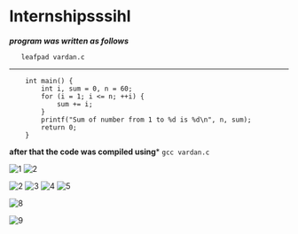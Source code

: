 # Internshipsssihl

***program was written as follows***
```
   leafpad vardan.c
```
***
```           #include <stdio.h>
    int main() {
        int i, sum = 0, n = 60;
        for (i = 1; i <= n; ++i) {
            sum += i;
        }
        printf("Sum of number from 1 to %d is %d\n", n, sum);
        return 0;
    } 
```
**after that the code was compiled using*** 
```gcc vardan.c```

![1](https://github.com/user-attachments/assets/b077362b-0db9-42f4-b224-9dce3e53376c)
![2](https://github.com/user-attachments/assets/7e0476d7-f36b-4947-85c9-0da78ad33fb3)

![2](https://github.com/user-attachments/assets/3d523f2b-1949-4c05-91f7-99b11ab4fe2d)
![3](https://github.com/user-attachments/assets/fc470500-20f7-420d-ac2b-cf6d2d5af675)
![4](https://github.com/user-attachments/assets/26efd2cc-7d48-4267-b264-fc4fe9eeb699)
![5](https://github.com/user-attachments/assets/4499f0d9-56a8-4d7a-87c6-7894ac55f980)




![8](https://github.com/user-attachments/assets/d4446436-4d3f-41a0-8865-17676de3888e)

![9](https://github.com/user-attachments/assets/c5412693-90e1-4b2c-a458-0a27f0a76402)
